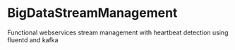 # BigDataStreamManagement
Functional webservices stream management with heartbeat detection using fluentd and kafka

